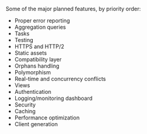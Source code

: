 Some of the major planned features, by priority order:

- Proper error reporting
- Aggregation queries
- Tasks
- Testing
- HTTPS and HTTP/2
- Static assets
- Compatibility layer
- Orphans handling
- Polymorphism
- Real-time and concurrency conflicts
- Views
- Authentication
- Logging/monitoring dashboard
- Security
- Caching
- Performance optimization
- Client generation
